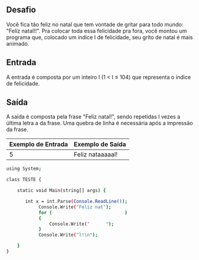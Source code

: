 ## Desafio

Você fica tão feliz no natal que tem vontade de gritar para todo mundo: "Feliz natal!!". Pra colocar toda essa felicidade pra fora, você montou um programa que, colocado um índice I de felicidade, seu grito de natal é mais animado.

## Entrada

A entrada é composta por um inteiro I (1 < I ≤ 104) que representa o índice de felicidade.

## Saída

A saída é composta pela frase "Feliz natal!", sendo repetidas I vezes a última letra a da frase. Uma quebra de linha é necessária após a impressão da frase.

| Exemplo de Entrada | Exemplo de Saída|
| ---|--- |
| 5 | Feliz nataaaaal! |

```bash
using System; 

class TESTE {

    static void Main(string[] args) { 

       int x = int.Parse(Console.ReadLine());
            Console.Write("Feliz nat");
            for (                           )
            {
                Console.Write("      ");
            }
            Console.Write("l!\n");

    }
}

```

